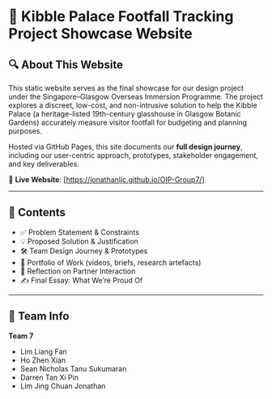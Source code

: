 # 🌿 Kibble Palace Footfall Tracking Project Showcase Website  

## 🔍 About This Website

This static website serves as the final showcase for our design project under the Singapore–Glasgow Overseas Immersion Programme. The project explores a discreet, low-cost, and non-intrusive solution to help the Kibble Palace (a heritage-listed 19th-century glasshouse in Glasgow Botanic Gardens) accurately measure visitor footfall for budgeting and planning purposes.

Hosted via GitHub Pages, this site documents our **full design journey**, including our user-centric approach, prototypes, stakeholder engagement, and key deliverables.

🔗 **Live Website**: [https://jonathanljc.github.io/OIP-Group7/]

---

## 📌 Contents

- ✅ Problem Statement & Constraints  
- 💡 Proposed Solution & Justification  
- 🛠️ Team Design Journey & Prototypes   
- 🎥 Portfolio of Work (videos, briefs, research artefacts)  
- 🧠 Reflection on Partner Interaction  
- ✍️ Final Essay: What We’re Proud Of

---

## 👥 Team Info

**Team 7**  
- Lim Liang Fan
- Ho Zhen Xian 
- Sean Nicholas Tanu Sukumaran 
- Darren Tan Xi Pin
- Lim Jing Chuan Jonathan

